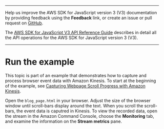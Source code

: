 --------

Help us improve the AWS SDK for JavaScript version 3 \(V3\) documentation by providing feedback using the **Feedback** link, or create an issue or pull request on [GitHub](https://github.com/awsdocs/aws-sdk-for-javascript-v3)\.

 The [AWS SDK for JavaScript V3 API Reference Guide](https://docs.aws.amazon.com/AWSJavaScriptSDK/v3/latest/index.html) describes in detail all the API operations for the AWS SDK for JavaScript version 3 \(V3\)\.

--------

# Run the example<a name="kinesis-page-scrolling-run"></a>

This topic is part of an example that demonstrates how to capture and process browser event data with Amazon Kinesis\. To start at the beginning of the example, see [Capturing Webpage Scroll Progress with Amazon Kinesis](kinesis-examples-capturing-page-scrolling.md)\.

Open the `blog_page.html` in your browser\. Adjust the size of the browser window until scroll\-bars display around the text\. When you scroll the scroll\-bars, the event data is caputred in Kinesis\. To view the recorded data, open the stream in the Amazon Command Console, choose the **Monitoring** tab, and examine the information on the **Stream metrics** pane\.